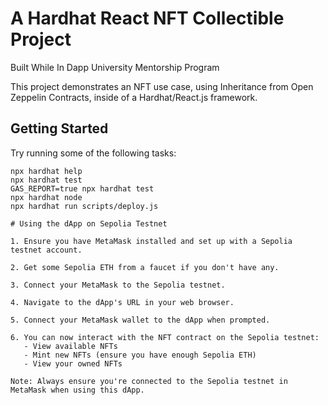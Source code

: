 # A Hardhat React NFT Collectible Project

Built While In Dapp University Mentorship Program

This project demonstrates an NFT use case, using Inheritance from Open Zeppelin Contracts, inside of a Hardhat/React.js framework.

## Getting Started

Try running some of the following tasks:

```shell
npx hardhat help
npx hardhat test
GAS_REPORT=true npx hardhat test
npx hardhat node
npx hardhat run scripts/deploy.js

# Using the dApp on Sepolia Testnet

1. Ensure you have MetaMask installed and set up with a Sepolia testnet account.

2. Get some Sepolia ETH from a faucet if you don't have any.

3. Connect your MetaMask to the Sepolia testnet.

4. Navigate to the dApp's URL in your web browser.

5. Connect your MetaMask wallet to the dApp when prompted.

6. You can now interact with the NFT contract on the Sepolia testnet:
   - View available NFTs
   - Mint new NFTs (ensure you have enough Sepolia ETH)
   - View your owned NFTs

Note: Always ensure you're connected to the Sepolia testnet in MetaMask when using this dApp.
```
